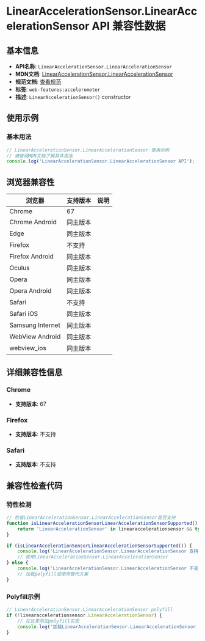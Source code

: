 # LinearAccelerationSensor.LinearAccelerationSensor API 兼容性数据

## 基本信息

- **API名称**: `LinearAccelerationSensor.LinearAccelerationSensor`
- **MDN文档**: [LinearAccelerationSensor.LinearAccelerationSensor](https://developer.mozilla.org/docs/Web/API/LinearAccelerationSensor/LinearAccelerationSensor)
- **规范文档**: [查看规范](https://w3c.github.io/accelerometer/#dom-linearaccelerationsensor-linearaccelerationsensor)
- **标签**: `web-features:accelerometer`
- **描述**: `LinearAccelerationSensor()` constructor

## 使用示例

### 基本用法

```javascript
// LinearAccelerationSensor.LinearAccelerationSensor 使用示例
// 请查阅MDN文档了解具体用法
console.log('LinearAccelerationSensor.LinearAccelerationSensor API');
```

## 浏览器兼容性

| 浏览器 | 支持版本 | 说明 |
|--------|----------|------|
| Chrome | 67 |  |
| Chrome Android | 同主版本 |  |
| Edge | 同主版本 |  |
| Firefox | 不支持 |  |
| Firefox Android | 同主版本 |  |
| Oculus | 同主版本 |  |
| Opera | 同主版本 |  |
| Opera Android | 同主版本 |  |
| Safari | 不支持 |  |
| Safari iOS | 同主版本 |  |
| Samsung Internet | 同主版本 |  |
| WebView Android | 同主版本 |  |
| webview_ios | 同主版本 |  |

## 详细兼容性信息

### Chrome

- **支持版本**: 67

### Firefox

- **支持版本**: 不支持

### Safari

- **支持版本**: 不支持

## 兼容性检查代码

### 特性检测

```javascript
// 检查LinearAccelerationSensor.LinearAccelerationSensor是否支持
function isLinearAccelerationSensorLinearAccelerationSensorSupported() {
    return 'LinearAccelerationSensor' in linearaccelerationsensor && typeof linearaccelerationsensor.LinearAccelerationSensor === 'function';
}

if (isLinearAccelerationSensorLinearAccelerationSensorSupported()) {
    console.log('LinearAccelerationSensor.LinearAccelerationSensor 支持');
    // 使用LinearAccelerationSensor.LinearAccelerationSensor
} else {
    console.log('LinearAccelerationSensor.LinearAccelerationSensor 不支持，需要polyfill');
    // 加载polyfill或使用替代方案
}
```

### Polyfill示例

```javascript
// LinearAccelerationSensor.LinearAccelerationSensor polyfill
if (!linearaccelerationsensor.LinearAccelerationSensor) {
    // 在这里添加polyfill实现
    console.log('加载LinearAccelerationSensor.LinearAccelerationSensor polyfill');
}
```

